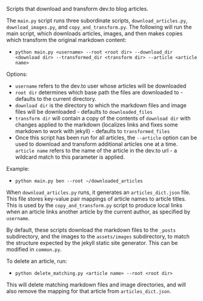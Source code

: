 Scripts that download and transform dev.to blog articles.

The `main.py` script runs three subordinate scripts, `download_articles.py`, `download_images.py`, and `copy_and_transform.py`. The following will run the main script, which downloads articles, images, and then makes copies which transform the original markdown content:

* `python main.py <username> --root <root dir> --download_dir <download dir> --transformed_dir <transform dir> --article <article name>`

Options:

* `username` refers to the dev.to user whose articles will be downloaded
* `root dir` determines which base path the files are downloaded to - defaults to the current directory.
* `download dir` is the directory to which the markdown files and image files will be downloaded - defaults to `downloaded_files`
* `transform dir` will contain a copy of the contents of `download dir` with changes applied to the markdown (localizes links and fixes some markdown to work with jekyll) - defaults to `transformed_files`
* Once this script has been run for all articles, the `--article` option can be used to download and transform additional articles one at a time. `article name` refers to the name of the article in the dev.to url - a wildcard match to this parameter is applied.

Example:

* `python main.py ben --root ~/downloaded_articles`

When `download_articles.py` runs, it generates an `articles_dict.json` file. This file stores key-value pair mappings of article names to article titles. This is used by the `copy_and_transform.py` script to produce local links when an article links another article by the current author, as specified by `username`.

By default, these scripts download the markdown files to the `_posts` subdirectory, and the images to the `assets/images` subdirectory, to match the structure expected by the jekyll static site generator. This can be modified in `common.py`.

To delete an article, run:

* `python delete_matching.py <article name> --root <root dir>`

This will delete matching markdown files and image directories, and will also remove the mapping for that article from `articles_dict.json`.
